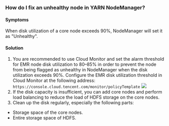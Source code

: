 ### How do I fix an unhealthy node in YARN NodeManager?

#### Symptoms
When disk utilization of a core node exceeds 90%, NodeManager will set it as "Unhealthy".

#### Solution
1. You are recommended to use Cloud Monitor and set the alarm threshold for EMR node disk utilization to 80–85% in order to prevent the node from being flagged as unhealthy in NodeManager when the disk utilization exceeds 90%.
Configure the EMR disk utilization threshold in Cloud Monitor at the following address:
`https://console.cloud.tencent.com/monitor/policyTemplate`
![](https://main.qcloudimg.com/raw/75fd5e90d94ec11e178bd336f19e814c.png)
2. If the disk capacity is insufficient, you can add core nodes and perform load balancing to reduce the load of HDFS storage on the core nodes.
3. Clean up the disk regularly, especially the following parts:
 - Storage space of the core nodes.
 - Entire storage space of HDFS.
